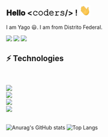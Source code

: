 

<h2> 𝐇𝐞𝐥𝐥𝐨 <𝚌𝚘𝚍𝚎𝚛𝚜/> ! <img src="https://raw.githubusercontent.com/ABSphreak/ABSphreak/master/gifs/Hi.gif" width="30px"></h2>

I am Yago 😃. I am from Distrito Federal.

<a href="https://discord.com/channels/@oyyago" target="_blank"><img src="https://img.shields.io/badge/Discord-7289DA?style=for-the-badge&logo=discord&logoColor=white" target="_blank"></a> 
  <a href = "mailto:yyagoaraujo@gmail.com?subject=Ola !!!&body=Oi%20Yago%20..."><img src="https://img.shields.io/badge/-Gmail-%23333?style=for-the-badge&logo=gmail&logoColor=white" target="_blank"></a>
  <a href="https://www.linkedin.com/in/yago-de-sousa-6b6b8a229/" target="_blank"><img src="https://img.shields.io/badge/-LinkedIn-%230077B5?style=for-the-badge&logo=linkedin&logoColor=white" target="_blank"></a>
## ⚡ Technologies
<br><br>
    <img src="https://skillicons.dev/icons?i=java,js,ts,html,css&theme=light">
    <br>
    <img src="https://skillicons.dev/icons?i=angular,spring,react,nodejs&theme=light">
    <br>
    <img src="https://skillicons.dev/icons?i=git,linux,docker,postman,idea" />
    <br>
    <img src="https://skillicons.dev/icons?i=postgres,mysql,sqlite" />
<br>
<br>

![Anurag's GitHub stats](https://github-readme-stats.vercel.app/api?username=oyyago&show_icons=true)
![Top Langs](https://github-readme-stats.vercel.app/api/top-langs/?username=oyyago&layout=compact)
